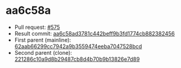 # aa6c58a
- Pull request: [#575](https://github.com/MarlinFirmware/Marlin/pull/575)
- Result commit: [aa6c58ad3781c442beff9b3fd1774cb882382456](https://github.com/MarlinFirmware/Marlin/commit/aa6c58ad3781c442beff9b3fd1774cb882382456)
- First parent (mainline): [62aab66299cc7942a9b3559474eeba7047528bcd](https://github.com/MarlinFirmware/Marlin/commit/62aab66299cc7942a9b3559474eeba7047528bcd)
- Second parent (clone): [221286c10a9d8b29487cb8d4b70b9b13826e7d89](https://github.com/MarlinFirmware/Marlin/commit/221286c10a9d8b29487cb8d4b70b9b13826e7d89)
